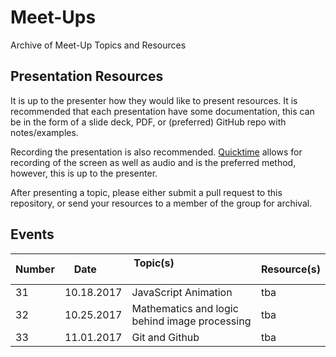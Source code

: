 # Meet-Ups

Archive of Meet-Up Topics and Resources

## Presentation Resources

It is up to the presenter how they would like to present resources. It is recommended that
each presentation have some documentation, this can be in the form of a slide deck, PDF, or 
(preferred) GitHub repo with notes/examples.

Recording the presentation is also recommended. [Quicktime](https://support.apple.com/quicktime) 
allows for recording of the screen as well as audio and is the preferred method, however, this 
is up to the presenter.

After presenting a topic, please either submit a pull request to this repository, or send your 
resources to a member of the group for archival.

## Events

| Number | Date       | Topic(s)                                                  | Resource(s)     |
|--------|------------|-----------------------------------------------------------|-----------------|
| 31     | 10.18.2017 | JavaScript Animation                                      | tba             |
| 32     | 10.25.2017 | Mathematics and logic behind image processing             | tba             |
| 33     | 11.01.2017 | Git and Github                                            | tba             |
